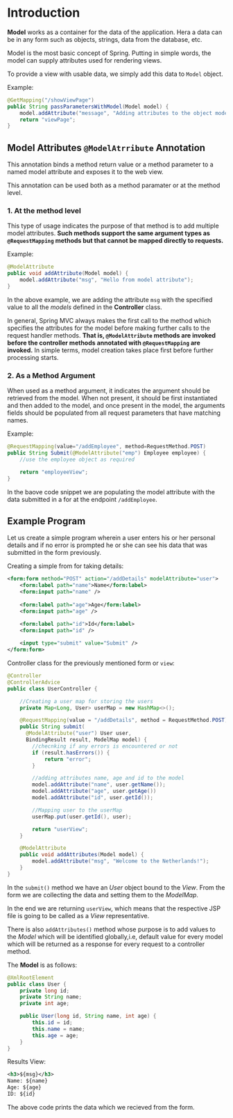 # Introduction

**Model** works as a container for the data of the application. Hera a data can be in any form such as objects, strings, data from the database, etc.

Model is the most basic concept of Spring. Putting in simple words, the model can supply attributes used for rendering views.

To provide a view with usable data, we simply add this data to ```Model``` object.

Example:

```java
@GetMapping("/showViewPage")
public String passParametersWithModel(Model model) {
    model.addAttribute("message", "Adding attributes to the object model");
    return "viewPage";
}
```

## Model Attributes ```@ModelAtrribute``` Annotation

This annotation binds a method return value or a method parameter to a named model attribute and exposes it to the web view.

This annotation can be used both as a method paramater or at the method level.

### 1. At the method level

This type of usage indicates the purpose of that method is to add multiple model attributes. **Such methods support the same argument types as ```@RequestMapping``` methods but that cannot be mapped directly to requests.**

Example:

```java
@ModelAttribute
public void addAttribute(Model model) {
    model.addAttribute("msg", "Hello from model attribute");
}
```

In the above example, we are adding the attribute ```msg``` with the specified value to all the _models_ defined in the **Controller** class.

In general, Spring MVC always makes the first call to the method which specifies the attributes for the model before making further calls to the request handler methods. **That is, ```@ModelAttribute``` methods are invoked before the controller methods annotated with `@RequestMapping` are invoked.** In simple terms, model creation takes place first before further processing starts.

### 2. As a Method Argument

When used as a method argument, it indicates the argument should be retrieved from the model. When not present, it should be first instantiated and then added to the model, and once present in the model, the arguments fields should be populated from all request parameters that have matching names.

Example:

```java
@RequestMapping(value="/addEmployee", method=RequestMethod.POST)
public String Submit(@ModelAttribute("emp") Employee employee) {
    //use the employee object as required

    return "employeeView";
}
```

In the baove code snippet we are populating the model attribute with the data submitted in a for at the endpoint `/addEmployee`.

## Example Program

Let us create a simple program wherein a user enters his or her personal details and if no error is prompted he or she can see his data that was submitted in the form previously.

Creating a simple from for taking details:

```xml
<form:form method="POST" action="/addDetails" modelAttribute="user">
    <form:label path="name">Name</form:label>
    <form:input path="name" />
    
    <form:label path="age">Age</form:label>
    <form:input path="age" />

    <form:label path="id">Id</form:label>
    <form:input path="id" />
    
    <input type="submit" value="Submit" />
</form:form>
```

Controller class for the previously mentioned form or `view`:

```java
@Controller
@ControllerAdvice
public class UserController {

    //Creating a user map for storing the users
    private Map<Long, User> userMap = new HashMap<>();

    @RequestMapping(value = "/addDetails", method = RequestMethod.POST)
    public String submit(
      @ModelAttribute("user") User user,
      BindingResult result, ModelMap model) {
        //checnking if any errors is encountered or not
        if (result.hasErrors()) {
            return "error";
        }

        //adding attributes name, age and id to the model
        model.addAttribute("name", user.getName());
        model.addAttribute("age", user.getAge())
        model.addAttribute("id", user.getId());

        //Mapping user to the userMap
        userMap.put(user.getId(), user);

        return "userView";
    }

    @ModelAttribute
    public void addAttributes(Model model) {
        model.addAttribute("msg", "Welcome to the Netherlands!");
    }
}
```

In the `submit()` method we have an _User_ object bound to the _View_. From the form we are collecting the data and setting them to the _ModelMap_.

In the end we are returning ``userView``, which means that the respective JSP file is going to be called as a _View_  representative.

There is also `addAttributes()` method whose purpose is to add values to the _Model_ which will be identified globally,i.e, default value for every model which will be returned as a response for every request to a controller method.

The **Model** is as follows:

```java
@XmlRootElement
public class User {
    private long id;
    private String name;
    private int age;

    public User(long id, String name, int age) {
        this.id = id;
        this.name = name;
        this.age = age;
    }
}
```

Results View:

```xml
<h3>${msg}</h3>
Name: ${name}
Age: ${age}
ID: ${id}
```

The above code prints the data which we recieved from the form.
